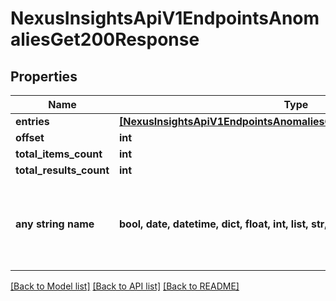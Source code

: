 # NexusInsightsApiV1EndpointsAnomaliesGet200Response


## Properties
Name | Type | Description | Notes
------------ | ------------- | ------------- | -------------
**entries** | [**[NexusInsightsApiV1EndpointsAnomaliesGet200ResponseEntriesInner]**](NexusInsightsApiV1EndpointsAnomaliesGet200ResponseEntriesInner.md) |  | [optional] 
**offset** | **int** |  | [optional] 
**total_items_count** | **int** |  | [optional] 
**total_results_count** | **int** |  | [optional] 
**any string name** | **bool, date, datetime, dict, float, int, list, str, none_type** | any string name can be used but the value must be the correct type | [optional]

[[Back to Model list]](../README.md#documentation-for-models) [[Back to API list]](../README.md#documentation-for-api-endpoints) [[Back to README]](../README.md)



